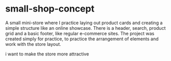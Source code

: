 # small-shop-concept
A small mini-store where I practice laying out product cards and creating a simple structure like an online showcase. There is a header, search, product grid and a basic footer, like regular e-commerce sites. The project was created simply for practice, to practice the arrangement of elements and work with the store layout.

i want to make the store more attractive 
